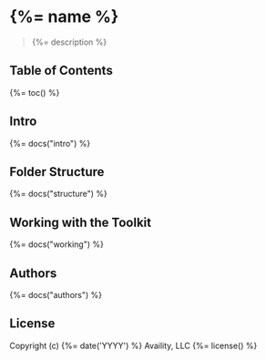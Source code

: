 # {%= name %}

> {%= description %}

## Table of Contents
{%= toc() %}

## Intro
{%= docs("intro") %}

## Folder Structure
{%= docs("structure") %}

## Working with the Toolkit
{%= docs("working") %}

## Authors
{%= docs("authors") %}

## License
Copyright (c) {%= date('YYYY') %} Availity, LLC
{%= license() %}
